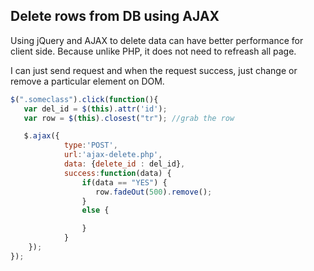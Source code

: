 ## Delete rows from DB using AJAX

Using jQuery and AJAX to delete data can have better performance for client side. Because unlike PHP, it does not need to refreash all page.

I can just send request and when the request success, just change or remove a particular element on DOM.
```javascript
$(".someclass").click(function(){
   var del_id = $(this).attr('id');
   var row = $(this).closest("tr"); //grab the row

   $.ajax({
            type:'POST',
            url:'ajax-delete.php',
            data: {delete_id : del_id},
            success:function(data) {
                if(data == "YES") {
                   row.fadeOut(500).remove();
                } 
                else {

                }   
            }
    });
});
```

